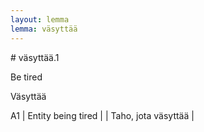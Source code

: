 ```yaml
---
layout: lemma
lemma: väsyttää
---
```


<div class="sense">
# <span class="sensename">väsyttää.1</span>

<span class="description">Be tired</span>

<span class="description">Väsyttää</span>

A1 | Entity being tired |   | Taho, jota väsyttää |  

</div>

